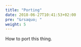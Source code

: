 ```yaml
---
title: "Porting"
date: 2018-06-27T10:41:53+02:00
pre: "&rsaquo; "
weight: 5
---
```


How to port this thing.
